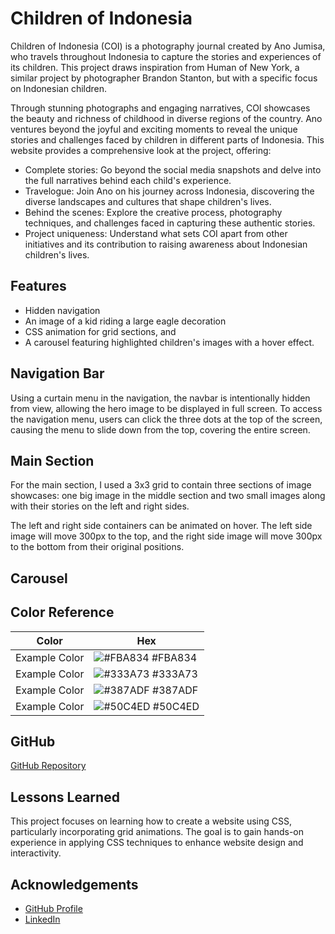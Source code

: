 # Children of Indonesia

Children of Indonesia (COI) is a photography journal created by Ano Jumisa, who travels throughout Indonesia to capture the stories and experiences of its children. This project draws inspiration from Human of New York, a similar project by photographer Brandon Stanton, but with a specific focus on Indonesian children.

Through stunning photographs and engaging narratives, COI showcases the beauty and richness of childhood in diverse regions of the country. Ano ventures beyond the joyful and exciting moments to reveal the unique stories and challenges faced by children in different parts of Indonesia. This website provides a comprehensive look at the project, offering:

-   Complete stories: Go beyond the social media snapshots and delve into the full narratives behind each child's experience.
-   Travelogue: Join Ano on his journey across Indonesia, discovering the diverse landscapes and cultures that shape children's lives.
-   Behind the scenes: Explore the creative process, photography techniques, and challenges faced in capturing these authentic stories.
-   Project uniqueness: Understand what sets COI apart from other initiatives and its contribution to raising awareness about Indonesian children's lives.

## Features

-   Hidden navigation
-   An image of a kid riding a large eagle decoration
-   CSS animation for grid sections, and
-   A carousel featuring highlighted children's images with a hover effect.

## Navigation Bar

Using a curtain menu in the navigation, the navbar is intentionally hidden from view, allowing the hero image to be displayed in full screen. To access the navigation menu, users can click the three dots at the top of the screen, causing the menu to slide down from the top, covering the entire screen.

## Main Section

For the main section, I used a 3x3 grid to contain three sections of image showcases: one big image in the middle section and two small images along with their stories on the left and right sides.

The left and right side containers can be animated on hover. The left side image will move 300px to the top, and the right side image will move 300px to the bottom from their original positions.

## Carousel

## Color Reference

| Color         | Hex                                                              |
| ------------- | ---------------------------------------------------------------- |
| Example Color | ![#FBA834](https://via.placeholder.com/10/FBA834?text=+) #FBA834 |
| Example Color | ![#333A73](https://via.placeholder.com/10/333A73?text=+) #333A73 |
| Example Color | ![#387ADF](https://via.placeholder.com/10/387ADF?text=+) #387ADF |
| Example Color | ![#50C4ED](https://via.placeholder.com/10/50C4ED?text=+) #50C4ED |

## GitHub

[GitHub Repository]()

## Lessons Learned

This project focuses on learning how to create a website using CSS, particularly incorporating grid animations. The goal is to gain hands-on experience in applying CSS techniques to enhance website design and interactivity.

## Acknowledgements

-   [GitHub Profile](https://github.com/anojumisa)
-   [LinkedIn](https://www.linkedin.com/in/anojumisa/)
